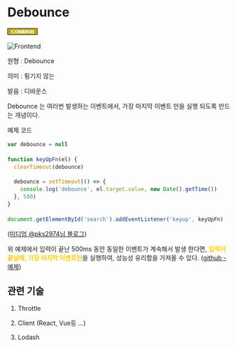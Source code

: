 <d-title>

# Debounce

</d-title>

<d-label>

<d-inner>

![Common](../../2TAT1C/Label_Common.png)

</d-inner>

<d-inner>

![Frontend](../2TAT1C/Label_Frontend.png)

</d-inner>

</d-label>

<d-origin>

원형 : Debounce

</d-origin>

<d-mean>

의미 : 튕기지 않는

</d-mean>

<d-pronunciation>

발음 : 디바운스

</d-pronunciation>

<d-content>

Debounce 는 여러번 발생하는 이벤트에서, 가장 마지막 이벤트 만을 실행 되도록 만드는 개념이다.

예제 코드

```js
var debounce = null

function keyUpFn(el) {
  clearTimeout(debounce)

  debounce = setTimeout(() => {
    console.log('debounce', el.target.value, new Date().getTime())
  }, 500)
}

document.getElementById('search').addEventListener('keyup', keyUpFn)
```

([미디엄 @pks2974님 블로그](https://medium.com/@pks2974/throttle-%EC%99%80-debounce-%EA%B0%9C%EB%85%90-%EC%A0%95%EB%A6%AC%ED%95%98%EA%B8%B0-2335a9c426ff))

위 예제에서 입력이 끝난 500ms 동안 동일한 이벤트가 계속해서 발생 한다면, <span style='color:#FFCC00; font-weight:bold;'>입력이 끝날때, 가장 마지막 이벤트만</span>을 실행하여, 성능성 유리함을 가져올 수 있다.
([github - 예제](https://github.com/niksy/throttle-debounce))

</d-content>

<d-relation>

## 관련 기술

<d-inner>

1. Throttle

</d-inner>

<d-inner>

2. Client (React, Vue등 ...)

</d-inner>

<d-inner>

3. Lodash

</d-inner>

</d-relation>
